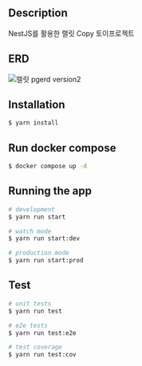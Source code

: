 ## Description

NestJS를 활용한 랠릿 Copy 토이프로젝트

## ERD

![렐릿 pgerd version2](https://github.com/AlbertImKr/rubicon/assets/99056666/6e5b6b41-5782-4b4f-8601-a2f12ce42555)

## Installation

```bash
$ yarn install
```

## Run docker compose

```bash
$ docker compose up -d
```

## Running the app

```bash
# development
$ yarn run start

# watch mode
$ yarn run start:dev

# production mode
$ yarn run start:prod
```

## Test

```bash
# unit tests
$ yarn run test

# e2e tests
$ yarn run test:e2e

# test coverage
$ yarn run test:cov
```
